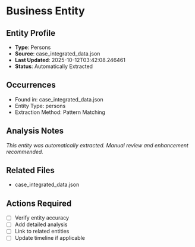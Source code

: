 # Business Entity

## Entity Profile
- **Type**: Persons
- **Source**: case_integrated_data.json
- **Last Updated**: 2025-10-12T03:42:08.246461
- **Status**: Automatically Extracted

## Occurrences
- Found in: case_integrated_data.json
- Entity Type: persons
- Extraction Method: Pattern Matching

## Analysis Notes
*This entity was automatically extracted. Manual review and enhancement recommended.*

## Related Files
- case_integrated_data.json

## Actions Required
- [ ] Verify entity accuracy
- [ ] Add detailed analysis
- [ ] Link to related entities
- [ ] Update timeline if applicable
